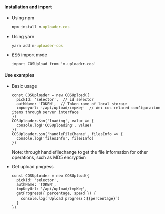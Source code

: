 #### Installation and import
* Using npm
  ```cmd
  npm install m-uploader-cos
  ```

* Using yarn
  ```cmd
  yarn add m-uploader-cos
  ```

* ES6 import mode
  ```JS
  import COSUpload from 'm-uploader-cos'
  ```

#### Use examples
* Basic usage
  ```JS
  const COSUploader = new COSUpload({
    pickId: 'selector',  // id selector
    authName: 'TOKEN',  // Token name of local storage
    tmpKeyUrl: '/api/upload/tmpKey'  // Get cos related configuration items through server interface
  })
  COSUploader.$on('loading', value => {
    console.log('COSUploading', value)
  })
  COSUploader.$on('handleFileChange', filesInfo => {
    console.log('filesInfo', filesInfo)
  })
  ```
  Note: through handlefilechange to get the file information for other operations, such as MD5 encryption

* Get upload progress
  ```JS
  const COSUploader = new COSUpload({
    pickId: 'selector',
    authName: 'TOKEN',
    tmpKeyUrl: '/api/upload/tmpKey',
    getProgress({ percentage, speed }) {
      console.log(`Upload progress：${percentage}`)
    }
  })
  ```
  
